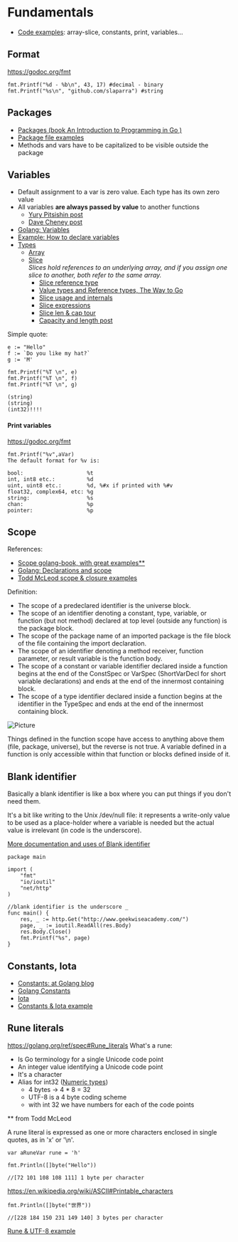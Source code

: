 # Fundamentals

- [Code examples](../todd-mcleod/01-fundamentals): array-slice, constants, print, variables...

## Format
https://godoc.org/fmt
```
fmt.Printf("%d - %b\n", 43, 17) #decimal - binary
fmt.Printf("%s\n", "github.com/slaparra") #string
```


## Packages
- [Packages (book An Introduction to Programming in Go )](https://www.golang-book.com/books/intro/11)
- [Package file examples](../todd-mcleod/02-package)
- Methods and vars have to be capitalized to be visible outside the package

## Variables

- Default assignment to a var is zero value. Each type has its own zero value
- All variables **are always passed by value** to another functions
    - [Yury Pitsishin post](http://goinbigdata.com/golang-pass-by-pointer-vs-pass-by-value/)
    - [Dave Cheney post](https://dave.cheney.net/2017/04/29/there-is-no-pass-by-reference-in-go)
- [Golang: Variables](https://golang.org/ref/spec#Variables)
- [Example: How to declare variables](../todd-mcleod/01-fundamentals/variables2.go)
- [Types](https://golang.org/pkg/go/types/)
    - [Array](https://golang.org/ref/spec#Array_types)
    - [Slice](https://golang.org/ref/spec#Slice_types)  
    *Slices hold references to an underlying array, and if you assign one slice to another, both refer to the same array.*
        - [Slice reference type](../todd-mcleod/01-fundamentals/slice_reference_type.go)
        - [Value types and Reference types, The Way to Go](https://tinyurl.com/yah9vxcs)
        - [Slice usage and internals](https://blog.golang.org/go-slices-usage-and-internals)
        - [Slice expressions](https://golang.org/ref/spec#Slice_expressions)      
        - [Slice len & cap tour](https://tour.golang.org/moretypes/11)
        - [Capacity and length post](https://www.calhoun.io/how-to-use-slice-capacity-and-length-in-go/)
    

Simple quote:
```
e := "Hello"
f := `Do you like my hat?`
g := 'M'

fmt.Printf("%T \n", e)
fmt.Printf("%T \n", f)
fmt.Printf("%T \n", g)

(string)
(string)
(int32)!!!!
```

#### Print variables
https://godoc.org/fmt  

```
fmt.Printf("%v",aVar)  
The default format for %v is:

bool:                    %t
int, int8 etc.:          %d
uint, uint8 etc.:        %d, %#x if printed with %#v
float32, complex64, etc: %g
string:                  %s
chan:                    %p
pointer:                 %p
``` 

## Scope

References:
- [Scope golang-book, with great examples**](https://www.golang-book.com/books/web/01-02#scope)
- [Golang: Declarations and scope](https://golang.org/ref/spec#Declarations_and_scope)
- [Todd McLeod scope & closure examples](../todd-mcleod/03-block-scope)

Definition:
- The scope of a predeclared identifier is the universe block.
- The scope of an identifier denoting a constant, type, variable, or function (but not method) declared at top level (outside any function) is the package block.
- The scope of the package name of an imported package is the file block of the file containing the import declaration.
- The scope of an identifier denoting a method receiver, function parameter, or result variable is the function body.
- The scope of a constant or variable identifier declared inside a function begins at the end of the ConstSpec or VarSpec (ShortVarDecl for short variable declarations) and ends at the end of the innermost containing block.
- The scope of a type identifier declared inside a function begins at the identifier in the TypeSpec and ends at the end of the innermost containing block.

![Picture](https://www.golang-book.com/public/img/web/scopes.0.png)  

Things defined in the function scope have access to anything above them (file, package, universe), but the reverse is not true. A variable defined in a function is only accessible within that function or blocks defined inside of it.

## Blank identifier
Basically a blank identifier is like a box where you can put things if you don't need them.  

It's a bit like writing to the Unix /dev/null file: it represents a write-only value to be used as a place-holder where a variable is needed but the actual value is irrelevant (in code is the underscore).

[More documentation and uses of Blank identifier](https://golang.org/doc/effective_go.html#blank)

```
package main

import (
	"fmt"
	"io/ioutil"
	"net/http"
)

//blank identifier is the underscore _
func main() {
	res, _ := http.Get("http://www.geekwiseacademy.com/")
	page, _ := ioutil.ReadAll(res.Body)
	res.Body.Close()
	fmt.Printf("%s", page)
}
```

## Constants, Iota
- [Constants: at Golang blog](https://blog.golang.org/constants)
- [Golang Constants](https://golang.org/ref/spec#Constant_declarations)  
- [Iota](https://golang.org/ref/spec#Iota) 
- [Constants & Iota example](../todd-mcleod/01-fundamentals/constants.go)

## Rune literals
https://golang.org/ref/spec#Rune_literals
What's a rune: 
- Is Go terminology for a single Unicode code point
- An integer value identifying a Unicode code point
- It's a character
- Alias for int32 ([Numeric types](https://golang.org/ref/spec#Numeric_types))
    - 4 bytes -> 4 * 8 = 32
    - UTF-8 is a 4 byte coding scheme
    - with int 32 we have numbers for each of the code points
    
** from Todd McLeod
    
A rune literal is expressed as one or more characters enclosed in single quotes, as in 'x' or '\n'.

```
var aRuneVar rune = 'h'
```

```
fmt.Println([]byte("Hello"))

//[72 101 108 108 111] 1 byte per character
```
https://en.wikipedia.org/wiki/ASCII#Printable_characters

```
fmt.Println([]byte("世界"))

//[228 184 150 231 149 140] 3 bytes per character
```

[Rune & UTF-8 example](../todd-mcleod/01-fundamentals/rune.go)